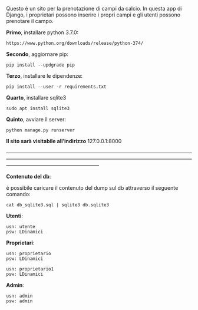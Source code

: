 Questo è un sito per la prenotazione di campi da calcio. In questa app di Django, i proprietari possono inserire i propri campi e gli utenti possono prenotare il campo.

**Primo**, installare python 3.7.0:
    
    https://www.python.org/downloads/release/python-374/
    
    
**Secondo**, aggiornare pip:

    pip install --updgrade pip


**Terzo**, installare le dipendenze:

    pip install --user -r requirements.txt


**Quarto**, installare sqlite3

    sudo apt install sqlite3


**Quinto**, avviare il server:

    python manage.py runserver


**Il sito sarà visitabile all’indirizzo** 127.0.0.1:8000

——————————————————————————————————————————————————————————————————————————————————————————


**Contenuto del db**:

è possibile caricare il contenuto del dump sul db attraverso il seguente comando:

    cat db_sqlite3.sql | sqlite3 db.sqlite3



**Utenti**:

	usn: utente
	psw: LDinamici

**Proprietari**:
	
	usn: proprietario
	psw: LDinamici

	usn: proprietario1
	psw: LDinamici


**Admin**:

	usn: admin
	psw: admin
